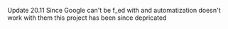 Update 20.11
Since Google can't be f_ed with and automatization doesn't work with them this project has been since depricated
